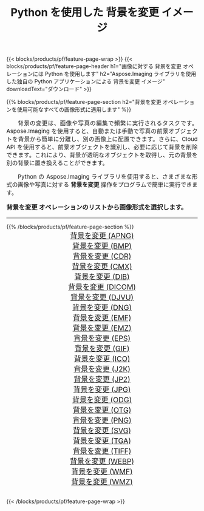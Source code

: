 ﻿---
title: Python を使用した 背景を変更 イメージ 
weight: 3920
url: /ja/python-net/change-background/ 
lang: ja
langdirlevel: 2
locales: zh-hans,ja,it,ru,de,es,fr,nl,id,lt,pl,pt,vi,tr,ko,zh-hant,ar,hi,th,sv,cs,uk,he
description: 独自の Python アプリケーションとサーバー API を使用して、Aspose.Imaging ライブラリを 背景を変更 の画像と写真に適用します。
---

{{< blocks/products/pf/feature-page-wrap >}}
{{< blocks/products/pf/feature-page-header h1="画像に対する 背景を変更 オペレーションには Python を使用します" h2="Aspose.Imaging ライブラリを使用した独自の Python アプリケーションによる 背景を変更 イメージ" downloadText="ダウンロード" >}}


{{% blocks/products/pf/feature-page-section  h2="背景を変更 オペレーションを使用可能なすべての画像形式に適用します" %}}
<p align="justify" style="text-indent:2em;font-size:15px;">
背景の変更は、画像や写真の編集で頻繁に実行されるタスクです。 Aspose.Imaging を使用すると、自動または手動で写真の前景オブジェクトを背景から簡単に分離し、別の画像上に配置できます。さらに、Cloud API を使用すると、前景オブジェクトを識別し、必要に応じて背景を削除できます。これにより、背景が透明なオブジェクトを取得し、元の背景を別の背景に置き換えることができます。
</p>
<p align="justify" style="text-indent:2em;font-size:15px;">
Python の Aspose.Imaging ライブラリを使用すると、さまざまな形式の画像や写真に対する <b>背景を変更</b> 操作をプログラムで簡単に実行できます。
</p>
<h3 style="margin-top:16px;">
背景を変更 オペレーションのリストから画像形式を選択します。
</h3>
<hr/>
{{% /blocks/products/pf/feature-page-section %}}
<div class="container-fluid productfamilypage bg-gray">
    <div class="convertypes bg-gray agp-content section">
        <div class="container">
		<div class="row other-converters" style="gap: 10px;font-size: 19px;text-align:center;">
		    <div class='col-md-3 other-converter remove-lp remove-rp'><a href="/imaging/ja/python-net/change-background/apng/" style="padding:15px;">背景を変更 (APNG)</a></div><div class='col-md-3 other-converter remove-lp remove-rp'><a href="/imaging/ja/python-net/change-background/bmp/" style="padding:15px;">背景を変更 (BMP)</a></div><div class='col-md-3 other-converter remove-lp remove-rp'><a href="/imaging/ja/python-net/change-background/cdr/" style="padding:15px;">背景を変更 (CDR)</a></div><div class='col-md-3 other-converter remove-lp remove-rp'><a href="/imaging/ja/python-net/change-background/cmx/" style="padding:15px;">背景を変更 (CMX)</a></div><div class='col-md-3 other-converter remove-lp remove-rp'><a href="/imaging/ja/python-net/change-background/dib/" style="padding:15px;">背景を変更 (DIB)</a></div><div class='col-md-3 other-converter remove-lp remove-rp'><a href="/imaging/ja/python-net/change-background/dicom/" style="padding:15px;">背景を変更 (DICOM)</a></div><div class='col-md-3 other-converter remove-lp remove-rp'><a href="/imaging/ja/python-net/change-background/djvu/" style="padding:15px;">背景を変更 (DJVU)</a></div><div class='col-md-3 other-converter remove-lp remove-rp'><a href="/imaging/ja/python-net/change-background/dng/" style="padding:15px;">背景を変更 (DNG)</a></div><div class='col-md-3 other-converter remove-lp remove-rp'><a href="/imaging/ja/python-net/change-background/emf/" style="padding:15px;">背景を変更 (EMF)</a></div><div class='col-md-3 other-converter remove-lp remove-rp'><a href="/imaging/ja/python-net/change-background/emz/" style="padding:15px;">背景を変更 (EMZ)</a></div><div class='col-md-3 other-converter remove-lp remove-rp'><a href="/imaging/ja/python-net/change-background/eps/" style="padding:15px;">背景を変更 (EPS)</a></div><div class='col-md-3 other-converter remove-lp remove-rp'><a href="/imaging/ja/python-net/change-background/gif/" style="padding:15px;">背景を変更 (GIF)</a></div><div class='col-md-3 other-converter remove-lp remove-rp'><a href="/imaging/ja/python-net/change-background/ico/" style="padding:15px;">背景を変更 (ICO)</a></div><div class='col-md-3 other-converter remove-lp remove-rp'><a href="/imaging/ja/python-net/change-background/j2k/" style="padding:15px;">背景を変更 (J2K)</a></div><div class='col-md-3 other-converter remove-lp remove-rp'><a href="/imaging/ja/python-net/change-background/jp2/" style="padding:15px;">背景を変更 (JP2)</a></div><div class='col-md-3 other-converter remove-lp remove-rp'><a href="/imaging/ja/python-net/change-background/jpg/" style="padding:15px;">背景を変更 (JPG)</a></div><div class='col-md-3 other-converter remove-lp remove-rp'><a href="/imaging/ja/python-net/change-background/odg/" style="padding:15px;">背景を変更 (ODG)</a></div><div class='col-md-3 other-converter remove-lp remove-rp'><a href="/imaging/ja/python-net/change-background/otg/" style="padding:15px;">背景を変更 (OTG)</a></div><div class='col-md-3 other-converter remove-lp remove-rp'><a href="/imaging/ja/python-net/change-background/png/" style="padding:15px;">背景を変更 (PNG)</a></div><div class='col-md-3 other-converter remove-lp remove-rp'><a href="/imaging/ja/python-net/change-background/svg/" style="padding:15px;">背景を変更 (SVG)</a></div><div class='col-md-3 other-converter remove-lp remove-rp'><a href="/imaging/ja/python-net/change-background/tga/" style="padding:15px;">背景を変更 (TGA)</a></div><div class='col-md-3 other-converter remove-lp remove-rp'><a href="/imaging/ja/python-net/change-background/tiff/" style="padding:15px;">背景を変更 (TIFF)</a></div><div class='col-md-3 other-converter remove-lp remove-rp'><a href="/imaging/ja/python-net/change-background/webp/" style="padding:15px;">背景を変更 (WEBP)</a></div><div class='col-md-3 other-converter remove-lp remove-rp'><a href="/imaging/ja/python-net/change-background/wmf/" style="padding:15px;">背景を変更 (WMF)</a></div><div class='col-md-3 other-converter remove-lp remove-rp'><a href="/imaging/ja/python-net/change-background/wmz/" style="padding:15px;">背景を変更 (WMZ)</a></div>
                </div>
        </div>
    </div>
</div>
<br/>

{{< /blocks/products/pf/feature-page-wrap >}}

